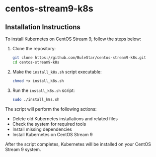 # centos-stream9-k8s

## Installation Instructions

To install Kubernetes on CentOS Stream 9, follow the steps below:

1. Clone the repository:
   ```bash
   git clone https://github.com/BuleStar/centos-stream9-k8s.git
   cd centos-stream9-k8s
   ```

2. Make the `install_k8s.sh` script executable:
   ```bash
   chmod +x install_k8s.sh
   ```

3. Run the `install_k8s.sh` script:
   ```bash
   sudo ./install_k8s.sh
   ```

The script will perform the following actions:
- Delete old Kubernetes installations and related files
- Check the system for required tools
- Install missing dependencies
- Install Kubernetes on CentOS Stream 9

After the script completes, Kubernetes will be installed on your CentOS Stream 9 system.
